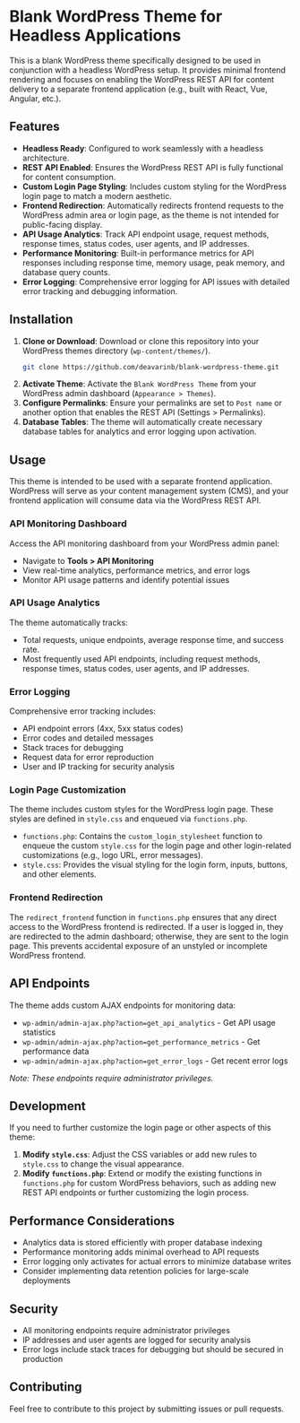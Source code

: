 # Blank WordPress Theme for Headless Applications

This is a blank WordPress theme specifically designed to be used in conjunction with a headless WordPress setup. It provides minimal frontend rendering and focuses on enabling the WordPress REST API for content delivery to a separate frontend application (e.g., built with React, Vue, Angular, etc.).

## Features

- **Headless Ready**: Configured to work seamlessly with a headless architecture.
- **REST API Enabled**: Ensures the WordPress REST API is fully functional for content consumption.
- **Custom Login Page Styling**: Includes custom styling for the WordPress login page to match a modern aesthetic.
- **Frontend Redirection**: Automatically redirects frontend requests to the WordPress admin area or login page, as the theme is not intended for public-facing display.
- **API Usage Analytics**: Track API endpoint usage, request methods, response times, status codes, user agents, and IP addresses.
- **Performance Monitoring**: Built-in performance metrics for API responses including response time, memory usage, peak memory, and database query counts.
- **Error Logging**: Comprehensive error logging for API issues with detailed error tracking and debugging information.

## Installation

1.  **Clone or Download**: Download or clone this repository into your WordPress themes directory (`wp-content/themes/`).
    ```bash
    git clone https://github.com/deavarinb/blank-wordpress-theme.git
    ```
2.  **Activate Theme**: Activate the `Blank WordPress Theme` from your WordPress admin dashboard (`Appearance > Themes`).
3.  **Configure Permalinks**: Ensure your permalinks are set to `Post name` or another option that enables the REST API (Settings > Permalinks).
4.  **Database Tables**: The theme will automatically create necessary database tables for analytics and error logging upon activation.

## Usage

This theme is intended to be used with a separate frontend application. WordPress will serve as your content management system (CMS), and your frontend application will consume data via the WordPress REST API.

### API Monitoring Dashboard

Access the API monitoring dashboard from your WordPress admin panel:

- Navigate to **Tools > API Monitoring**
- View real-time analytics, performance metrics, and error logs
- Monitor API usage patterns and identify potential issues

### API Usage Analytics

The theme automatically tracks:

- Total requests, unique endpoints, average response time, and success rate.
- Most frequently used API endpoints, including request methods, response times, status codes, user agents, and IP addresses.

### Error Logging

Comprehensive error tracking includes:

- API endpoint errors (4xx, 5xx status codes)
- Error codes and detailed messages
- Stack traces for debugging
- Request data for error reproduction
- User and IP tracking for security analysis

### Login Page Customization

The theme includes custom styles for the WordPress login page. These styles are defined in `style.css` and enqueued via `functions.php`.

- `functions.php`: Contains the `custom_login_stylesheet` function to enqueue the custom `style.css` for the login page and other login-related customizations (e.g., logo URL, error messages).
- `style.css`: Provides the visual styling for the login form, inputs, buttons, and other elements.

### Frontend Redirection

The `redirect_frontend` function in `functions.php` ensures that any direct access to the WordPress frontend is redirected. If a user is logged in, they are redirected to the admin dashboard; otherwise, they are sent to the login page. This prevents accidental exposure of an unstyled or incomplete WordPress frontend.

## API Endpoints

The theme adds custom AJAX endpoints for monitoring data:

- `wp-admin/admin-ajax.php?action=get_api_analytics` - Get API usage statistics
- `wp-admin/admin-ajax.php?action=get_performance_metrics` - Get performance data
- `wp-admin/admin-ajax.php?action=get_error_logs` - Get recent error logs

_Note: These endpoints require administrator privileges._

## Development

If you need to further customize the login page or other aspects of this theme:

1.  **Modify `style.css`**: Adjust the CSS variables or add new rules to `style.css` to change the visual appearance.
2.  **Modify `functions.php`**: Extend or modify the existing functions in `functions.php` for custom WordPress behaviors, such as adding new REST API endpoints or further customizing the login process.

## Performance Considerations

- Analytics data is stored efficiently with proper database indexing
- Performance monitoring adds minimal overhead to API requests
- Error logging only activates for actual errors to minimize database writes
- Consider implementing data retention policies for large-scale deployments

## Security

- All monitoring endpoints require administrator privileges
- IP addresses and user agents are logged for security analysis
- Error logs include stack traces for debugging but should be secured in production

## Contributing

Feel free to contribute to this project by submitting issues or pull requests.
